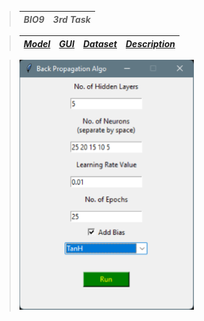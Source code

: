 > | ***BIO9*** | ***3rd Task*** |
> | :-: | :-: |

> | <a href="Model.ipynb">***Model***</a> | <a href="GUI.ipynb">***GUI***</a> | <a href="penguins.csv">***Dataset***</a> | <a href="Task Description.pdf">***Description***</a> |
> | :-: | :-: | :-: | :-: |

> <img src="DEMO.png">
